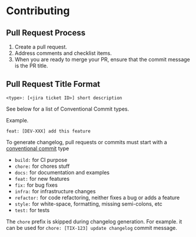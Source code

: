 # Contributing

## Pull Request Process

1. Create a pull request.
1. Address comments and checklist items.
1. When you are ready to merge your PR, ensure that the commit message is the PR title.

## Pull Request Title Format

`<type>: [<jira ticket ID>] short description`

See below for a list of Conventional Commit types.

Example.

`feat: [DEV-XXX] add this feature`

To generate changelog, pull requests or commits must start with a [conventional commit] type

- `build:` for CI purpose
- `chore:` for chores stuff
- `docs:` for documentation and examples
- `feat:` for new features
- `fix:` for bug fixes
- `infra:` for infrastructure changes
- `refactor:` for code refactoring, neither fixes a bug or adds a feature
- `style:` for white-space, formatting, missing semi-colons, etc
- `test:` for tests

The `chore` prefix is skipped during changelog generation. For example. it can be used for `chore: [TIX-123] update changelog` commit message.

[conventional commit]: https://www.conventionalcommits.org/en/v1.0.0/
